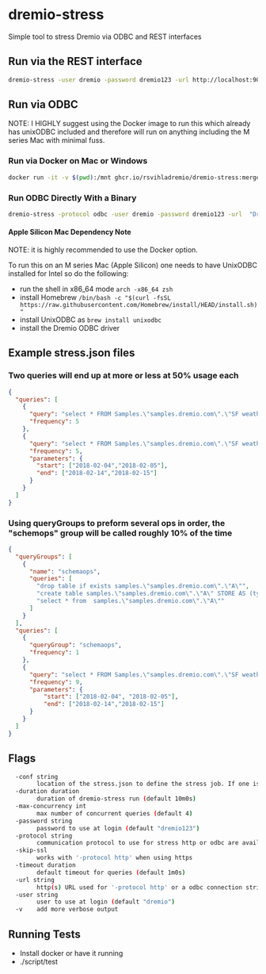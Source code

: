 # dremio-stress

Simple tool to stress Dremio via ODBC and REST interfaces

## Run via the REST interface

```bash
dremio-stress -user dremio -password dremio123 -url http://localhost:9047 -conf ./stress.json
```

## Run via ODBC 

NOTE: I HIGHLY suggest using the Docker image to run this which already has unixODBC included and therefore will run on anything including the M series Mac with minimal fuss.

### Run via Docker on Mac or Windows

```bash
docker run -it -v $(pwd):/mnt ghcr.io/rsvihladremio/dremio-stress:merge -protocol odbc -user dremio -password dremio123 -url "Driver={Arrow Flight SQL ODBC Driver};ConnectionType=Direct;AuthenticationType=Plain;Host=host.docker.internal;Port=32010;useEncryption=false"  -conf /mnt/stress.json
```

### Run ODBC Directly With a Binary

```bash
dremio-stress -protocol odbc -user dremio -password dremio123 -url  "Driver={Arrow Flight SQL ODBC Driver};ConnectionType=Direct;AuthenticationType=Plain;Host=localhost;Port=32010;useEncryption=false" -conf ./stress.json
```

#### Apple Silicon Mac Dependency Note

NOTE: it is highly recommended to use the Docker option.

To run this on an M series Mac (Apple Silicon) one needs to have UnixODBC installed for Intel so do the following:

* run the shell in x86_64 mode `arch -x86_64 zsh`
* install Homebrew `/bin/bash -c "$(curl -fsSL https://raw.githubusercontent.com/Homebrew/install/HEAD/install.sh)"`
* install UnixODBC as `brew install unixodbc`
* install the Dremio ODBC driver

## Example stress.json files

### Two queries will end up at more or less at 50% usage each

```json
{
  "queries": [
    {
      "query": "select * FROM Samples.\"samples.dremio.com\".\"SF weather 2018-2019.csv LIMIT 50\"",
      "frequency": 5
    },
    {
      "query": "select * FROM Samples.\"samples.dremio.com\".\"SF weather 2018-2019.csv\" where \"DATE\" between ':start' and ':end'",
      "frequency": 5,
      "parameters": {
        "start": ["2018-02-04","2018-02-05"],
        "end": ["2018-02-14","2018-02-15"]
      }
    }
  ]
}
```


### Using queryGroups to preform several ops in order, the "schemops" group  will be called roughly 10% of the time

```json
{
  "queryGroups": [
    {
      "name": "schemaops",
      "queries": [
        "drop table if exists samples.\"samples.dremio.com\".\"A\"",
        "create table samples.\"samples.dremio.com\".\"A\" STORE AS (type => 'iceberg') AS SELECT \"a\",\"b\" FROM (values('a', 'b')) as t(\"a\",\"b\")",
        "select * from  samples.\"samples.dremio.com\".\"A\""
      ]
    }
  ],
  "queries": [
    {
      "queryGroup": "schemaops",
      "frequency": 1
    },
    {
      "query": "select * FROM Samples.\"samples.dremio.com\".\"SF weather 2018-2019.csv\" where \"DATE\" between ':start' and ':end'",
      "frequency": 9,
      "parameters": {
          "start": ["2018-02-04", "2018-02-05"],
          "end": ["2018-02-14","2018-02-15"]
      }
    }
  ]
}
```


## Flags

```bash
  -conf string
    	location of the stress.json to define the stress job. If one is not provided a default stress job is used (default "stress.json")
  -duration duration
    	duration of dremio-stress run (default 10m0s)
  -max-concurrency int
    	max number of concurrent queries (default 4)
  -password string
    	password to use at login (default "dremio123")
  -protocol string
    	communication protocol to use for stress http or odbc are available (default "http")
  -skip-ssl
    	works with '-protocol http' when using https
  -timeout duration
    	default timeout for queries (default 1m0s)
  -url string
    	http(s) URL used for '-protocol http' or a odbc connection string for '-protocol odbc' (default "http://localhost:9047")
  -user string
    	user to use at login (default "dremio")
  -v	add more verbose output
```

## Running Tests

* Install docker or have it running
* ./script/test
